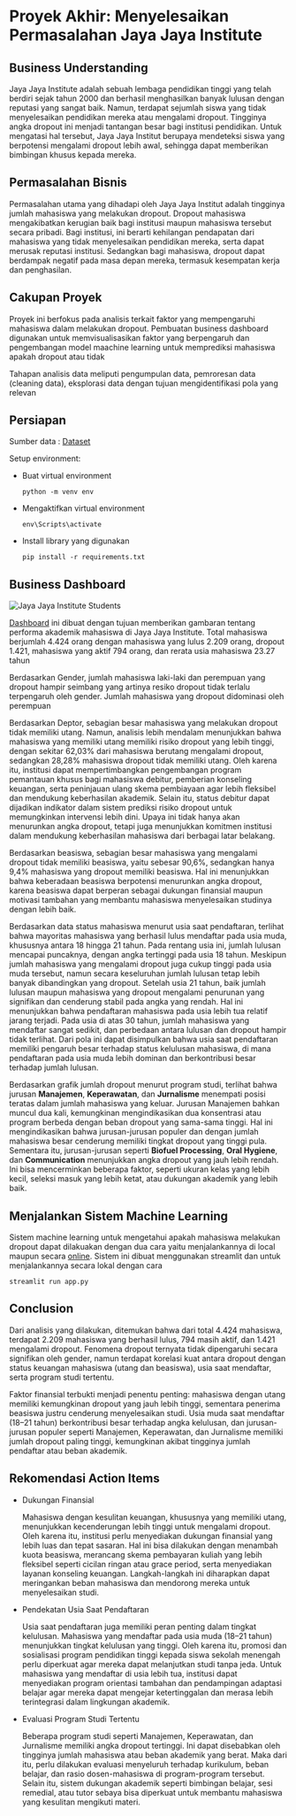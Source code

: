 # Proyek Akhir: Menyelesaikan Permasalahan Jaya Jaya Institute
## Business Understanding
Jaya Jaya Institute adalah sebuah lembaga pendidikan tinggi yang telah berdiri sejak tahun 2000 dan berhasil menghasilkan banyak lulusan dengan reputasi yang sangat baik. Namun, terdapat sejumlah siswa yang tidak menyelesaikan pendidikan mereka atau mengalami dropout. Tingginya angka dropout ini menjadi tantangan besar bagi institusi pendidikan. Untuk mengatasi hal tersebut, Jaya Jaya Institut berupaya mendeteksi siswa yang berpotensi mengalami dropout lebih awal, sehingga dapat memberikan bimbingan khusus kepada mereka.
## Permasalahan Bisnis
Permasalahan utama yang dihadapi oleh Jaya Jaya Institut adalah tingginya jumlah mahasiswa yang melakukan dropout. Dropout mahasiswa mengakibatkan kerugian baik bagi institusi maupun mahasiswa tersebut secara pribadi. Bagi institusi, ini berarti kehilangan pendapatan dari mahasiswa yang tidak menyelesaikan pendidikan mereka, serta dapat merusak reputasi institusi. Sedangkan bagi mahasiswa, dropout dapat berdampak negatif pada masa depan mereka, termasuk kesempatan kerja dan penghasilan.
## Cakupan Proyek
Proyek ini berfokus pada analisis terkait faktor yang mempengaruhi mahasiswa dalam melakukan dropout. Pembuatan business dashboard digunakan untuk memvisualisasikan faktor yang berpengaruh dan pengembangan model maachine learning untuk memprediksi mahasiswa apakah dropout atau tidak

Tahapan analisis data meliputi pengumpulan data, pemroresan data (cleaning data), eksplorasi data dengan tujuan mengidentifikasi pola yang relevan
## Persiapan
Sumber data : [Dataset](https://github.com/dicodingacademy/dicoding_dataset/tree/main/students_performance)

Setup environment:
* Buat virtual environment
  ```
  python -m venv env
  ```
* Mengaktifkan virtual environment
  ```
  env\Scripts\activate
  ```
* Install library yang digunakan
  ```
  pip install -r requirements.txt
  ```
## Business Dashboard
![Jaya Jaya Institute Students](https://github.com/user-attachments/assets/e566ebcd-e2e9-4775-b9d8-a101b7587fd9)

[Dashboard](https://lookerstudio.google.com/reporting/da625855-12c5-4e80-88b5-b60f64e72f94) ini dibuat dengan tujuan memberikan gambaran tentang performa akademik mahasiswa di Jaya Jaya Institute. Total mahasiswa berjumlah 4.424 orang dengan mahasiswa yang lulus 2.209 orang, dropout 1.421, mahasiswa yang aktif 794 orang, dan rerata usia mahasiswa 23.27 tahun

Berdasarkan Gender, jumlah mahasiswa laki-laki dan perempuan yang dropout hampir seimbang yang artinya resiko dropout tidak terlalu terpengaruh oleh gender. Jumlah mahasiswa yang dropout didominasi oleh perempuan

Berdasarkan Deptor, sebagian besar mahasiswa yang melakukan dropout tidak memiliki utang. Namun, analisis lebih mendalam menunjukkan bahwa mahasiswa yang memiliki utang memiliki risiko dropout yang lebih tinggi, dengan sekitar 62,03% dari mahasiswa berutang mengalami dropout, sedangkan 28,28% mahasiswa dropout tidak memiliki utang. Oleh karena itu, institusi dapat mempertimbangkan pengembangan program pemantauan khusus bagi mahasiswa debitur, pemberian konseling keuangan, serta peninjauan ulang skema pembiayaan agar lebih fleksibel dan mendukung keberhasilan akademik. Selain itu, status debitur dapat dijadikan indikator dalam sistem prediksi risiko dropout untuk memungkinkan intervensi lebih dini. Upaya ini tidak hanya akan menurunkan angka dropout, tetapi juga menunjukkan komitmen institusi dalam mendukung keberhasilan mahasiswa dari berbagai latar belakang.

Berdasarkan beasiswa, sebagian besar mahasiswa yang mengalami dropout tidak memiliki beasiswa, yaitu sebesar 90,6%, sedangkan hanya 9,4% mahasiswa yang dropout memiliki beasiswa. Hal ini menunjukkan bahwa keberadaan beasiswa berpotensi menurunkan angka dropout, karena beasiswa dapat berperan sebagai dukungan finansial maupun motivasi tambahan yang membantu mahasiswa menyelesaikan studinya dengan lebih baik.

Berdasarkan data status mahasiswa menurut usia saat pendaftaran, terlihat bahwa mayoritas mahasiswa yang berhasil lulus mendaftar pada usia muda, khususnya antara 18 hingga 21 tahun. Pada rentang usia ini, jumlah lulusan mencapai puncaknya, dengan angka tertinggi pada usia 18 tahun. Meskipun jumlah mahasiswa yang mengalami dropout juga cukup tinggi pada usia muda tersebut, namun secara keseluruhan jumlah lulusan tetap lebih banyak dibandingkan yang dropout. Setelah usia 21 tahun, baik jumlah lulusan maupun mahasiswa yang dropout mengalami penurunan yang signifikan dan cenderung stabil pada angka yang rendah. Hal ini menunjukkan bahwa pendaftaran mahasiswa pada usia lebih tua relatif jarang terjadi. Pada usia di atas 30 tahun, jumlah mahasiswa yang mendaftar sangat sedikit, dan perbedaan antara lulusan dan dropout hampir tidak terlihat. Dari pola ini dapat disimpulkan bahwa usia saat pendaftaran memiliki pengaruh besar terhadap status kelulusan mahasiswa, di mana pendaftaran pada usia muda lebih dominan dan berkontribusi besar terhadap jumlah lulusan.

Berdasarkan grafik jumlah dropout menurut program studi, terlihat bahwa jurusan **Manajemen**, **Keperawatan**, dan **Jurnalisme** menempati posisi teratas dalam jumlah mahasiswa yang keluar. Jurusan Manajemen bahkan muncul dua kali, kemungkinan mengindikasikan dua konsentrasi atau program berbeda dengan beban dropout yang sama-sama tinggi. Hal ini mengindikasikan bahwa jurusan-jurusan populer dan dengan jumlah mahasiswa besar cenderung memiliki tingkat dropout yang tinggi pula. Sementara itu, jurusan-jurusan seperti **Biofuel Processing**, **Oral Hygiene**, dan **Communication** menunjukkan angka dropout yang jauh lebih rendah. Ini bisa mencerminkan beberapa faktor, seperti ukuran kelas yang lebih kecil, seleksi masuk yang lebih ketat, atau dukungan akademik yang lebih baik.

## Menjalankan Sistem Machine Learning
Sistem machine learning untuk mengetahui apakah mahasiswa melakukan dropout dapat dilakuakan dengan dua cara yaitu menjalankannya di local maupun secara [online](https://students-performance-apps.streamlit.app/). Sistem ini dibuat menggunakan streamlit dan untuk menjalankannya secara lokal dengan cara
```
streamlit run app.py
```
## Conclusion
Dari analisis yang dilakukan, ditemukan bahwa dari total 4.424 mahasiswa, terdapat 2.209 mahasiswa yang berhasil lulus, 794 masih aktif, dan 1.421 mengalami dropout. Fenomena dropout ternyata tidak dipengaruhi secara signifikan oleh gender, namun terdapat korelasi kuat antara dropout dengan status keuangan mahasiswa (utang dan beasiswa), usia saat mendaftar, serta program studi tertentu.

Faktor finansial terbukti menjadi penentu penting: mahasiswa dengan utang memiliki kemungkinan dropout yang jauh lebih tinggi, sementara penerima beasiswa justru cenderung menyelesaikan studi. Usia muda saat mendaftar (18–21 tahun) berkontribusi besar terhadap angka kelulusan, dan jurusan-jurusan populer seperti Manajemen, Keperawatan, dan Jurnalisme memiliki jumlah dropout paling tinggi, kemungkinan akibat tingginya jumlah pendaftar atau beban akademik.
## Rekomendasi Action Items
* Dukungan Finansial

  Mahasiswa dengan kesulitan keuangan, khususnya yang memiliki utang, menunjukkan kecenderungan lebih tinggi untuk mengalami dropout. Oleh karena itu, institusi perlu menyediakan dukungan finansial yang lebih luas dan tepat sasaran. Hal ini bisa dilakukan dengan menambah kuota beasiswa, merancang skema pembayaran kuliah yang lebih fleksibel seperti cicilan ringan atau grace period, serta menyediakan layanan konseling keuangan. Langkah-langkah ini diharapkan dapat meringankan beban mahasiswa dan mendorong mereka untuk menyelesaikan studi.
* Pendekatan Usia Saat Pendaftaran

  Usia saat pendaftaran juga memiliki peran penting dalam tingkat kelulusan. Mahasiswa yang mendaftar pada usia muda (18–21 tahun) menunjukkan tingkat kelulusan yang tinggi. Oleh karena itu, promosi dan sosialisasi program pendidikan tinggi kepada siswa sekolah menengah perlu diperkuat agar mereka dapat melanjutkan studi tanpa jeda. Untuk mahasiswa yang mendaftar di usia lebih tua, institusi dapat menyediakan program orientasi tambahan dan pendampingan adaptasi belajar agar mereka dapat mengejar ketertinggalan dan merasa lebih terintegrasi dalam lingkungan akademik.
* Evaluasi Program Studi Tertentu

  Beberapa program studi seperti Manajemen, Keperawatan, dan Jurnalisme memiliki angka dropout tertinggi. Ini dapat disebabkan oleh tingginya jumlah mahasiswa atau beban akademik yang berat. Maka dari itu, perlu dilakukan evaluasi menyeluruh terhadap kurikulum, beban belajar, dan rasio dosen-mahasiswa di program-program tersebut. Selain itu, sistem dukungan akademik seperti bimbingan belajar, sesi remedial, atau tutor sebaya bisa diperkuat untuk membantu mahasiswa yang kesulitan mengikuti materi.
